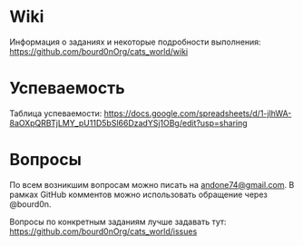 # Wiki
Информация о заданиях и некоторые подробности выполнения: https://github.com/bourd0nOrg/cats_world/wiki

# Успеваемость
Таблица успеваемости: https://docs.google.com/spreadsheets/d/1-jlhWA-8aOXpQRBTjLMY_pU11D5bSl66DzadYSj1OBg/edit?usp=sharing

# Вопросы
По всем возникшим вопросам можно писать на andone74@gmail.com. В рамках GitHub комментов можно использовать обращение через @bourd0n.

Вопросы по конкретным заданиям лучше задавать тут: https://github.com/bourd0nOrg/cats_world/issues
